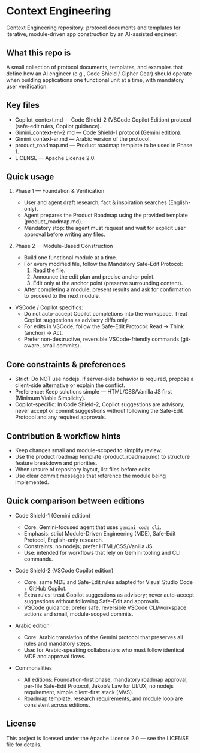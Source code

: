 # Context Engineering

Context Engineering repository: protocol documents and templates for iterative, module-driven app construction by an AI-assisted engineer.

## What this repo is
A small collection of protocol documents, templates, and examples that define how an AI engineer (e.g., Code Shield / Cipher Gear) should operate when building applications one functional unit at a time, with mandatory user verification.

## Key files
- Copilot_context.md — Code Shield-2 (VSCode Copilot Edition) protocol (safe-edit rules, Copilot guidance).
- Gimini_context-en-2.md — Code Shield-1 protocol (Gemini edition).
- Gimini_context-ar.md — Arabic version of the protocol.
- product_roadmap.md — Product roadmap template to be used in Phase 1.
- LICENSE — Apache License 2.0.

## Quick usage
1. Phase 1 — Foundation & Verification
   - User and agent draft research, fact & inspiration searches (English-only).
   - Agent prepares the Product Roadmap using the provided template (product_roadmap.md).
   - Mandatory stop: the agent must request and wait for explicit user approval before writing any files.

2. Phase 2 — Module-Based Construction
   - Build one functional module at a time.
   - For every modified file, follow the Mandatory Safe-Edit Protocol:
     1. Read the file.
     2. Announce the edit plan and precise anchor point.
     3. Edit only at the anchor point (preserve surrounding content).
   - After completing a module, present results and ask for confirmation to proceed to the next module.

- VSCode / Copilot specifics:
  - Do not auto-accept Copilot completions into the workspace. Treat Copilot suggestions as advisory diffs only.
  - For edits in VSCode, follow the Safe-Edit Protocol: Read → Think (anchor) → Act.
  - Prefer non-destructive, reversible VSCode-friendly commands (git-aware, small commits).

## Core constraints & preferences
- Strict: Do NOT use nodejs. If server-side behavior is required, propose a client-side alternative or explain the conflict.
- Preference: Keep solutions simple — HTML/CSS/Vanilla JS first (Minimum Viable Simplicity).
- Copilot-specific: In Code Shield-2, Copilot suggestions are advisory; never accept or commit suggestions without following the Safe-Edit Protocol and any required approvals.

## Contribution & workflow hints
- Keep changes small and module-scoped to simplify review.
- Use the product roadmap template (product_roadmap.md) to structure feature breakdown and priorities.
- When unsure of repository layout, list files before edits.
- Use clear commit messages that reference the module being implemented.

## Quick comparison between editions

- Code Shield-1 (Gemini edition)
  - Core: Gemini-focused agent that uses `gemini code cli`.
  - Emphasis: strict Module-Driven Engineering (MDE), Safe-Edit Protocol, English-only research.
  - Constraints: no nodejs; prefer HTML/CSS/Vanilla JS.
  - Use: intended for workflows that rely on Gemini tooling and CLI commands.

- Code Shield-2 (VSCode Copilot edition)
  - Core: same MDE and Safe-Edit rules adapted for Visual Studio Code + GitHub Copilot.
  - Extra rules: treat Copilot suggestions as advisory; never auto-accept suggestions without following Safe-Edit and approvals.
  - VSCode guidance: prefer safe, reversible VSCode CLI/workspace actions and small, module-scoped commits.

- Arabic edition
  - Core: Arabic translation of the Gemini protocol that preserves all rules and mandatory steps.
  - Use: for Arabic-speaking collaborators who must follow identical MDE and approval flows.

- Commonalities
  - All editions: Foundation-first phase, mandatory roadmap approval, per-file Safe-Edit Protocol, Jakob’s Law for UI/UX, no nodejs requirement, simple client-first stack (MVS).
  - Roadmap template, research requirements, and module loop are consistent across editions.

## License
This project is licensed under the Apache License 2.0 — see the LICENSE file for details.